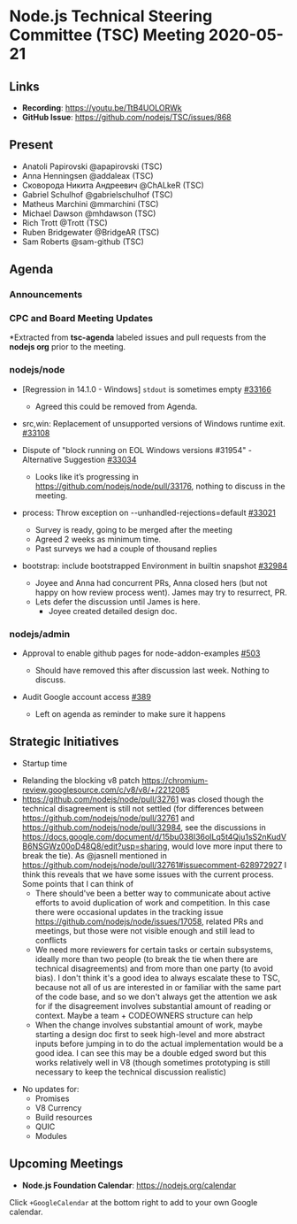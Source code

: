 # Node.js Technical Steering Committee (TSC) Meeting 2020-05-21

## Links

* **Recording**: https://youtu.be/TtB4UOLORWk
* **GitHub Issue**: https://github.com/nodejs/TSC/issues/868

## Present

* Anatoli Papirovski @apapirovski (TSC)
* Anna Henningsen @addaleax (TSC)
* Сковорода Никита Андреевич @ChALkeR (TSC)
* Gabriel Schulhof @gabrielschulhof (TSC)
* Matheus Marchini @mmarchini (TSC)
* Michael Dawson @mhdawson (TSC)
* Rich Trott @Trott (TSC)
* Ruben Bridgewater @BridgeAR (TSC)
* Sam Roberts @sam-github (TSC)

## Agenda

### Announcements

### CPC and Board Meeting Updates

*Extracted from **tsc-agenda** labeled issues and pull requests from the **nodejs org** prior to the meeting.

### nodejs/node

* \[Regression in 14.1.0 - Windows\] `stdout` is sometimes empty [#33166](https://github.com/nodejs/node/issues/33166)
  * Agreed this could be removed from Agenda.

* src,win: Replacement of unsupported versions of Windows runtime exit. [#33108](https://github.com/nodejs/node/pull/33108)
* Dispute of "block running on EOL Windows versions #31954" - Alternative Suggestion [#33034](https://github.com/nodejs/node/issues/33034)
  * Looks like it’s progressing in https://github.com/nodejs/node/pull/33176, nothing
    to discuss in the meeting.

* process: Throw exception on --unhandled-rejections=default [#33021](https://github.com/nodejs/node/pull/33021)
  * Survey is ready, going to be merged after the meeting
  * Agreed 2 weeks as minimum time.
  * Past surveys we had a couple of thousand replies

* bootstrap: include bootstrapped Environment in builtin snapshot  [#32984](https://github.com/nodejs/node/pull/32984)
  * Joyee and Anna had concurrent PRs, Anna closed hers (but not happy
    on how review process went). James may try to resurrect, PR.
  * Lets defer the discussion until James is here.
    * Joyee created detailed design doc.

### nodejs/admin

* Approval to enable github pages for node-addon-examples [#503](https://github.com/nodejs/admin/issues/503)
  * Should have removed this after discussion last week.  Nothing to discuss.

* Audit Google account access [#389](https://github.com/nodejs/admin/issues/389)
  * Left on agenda as reminder to make sure it happens

## Strategic Initiatives

* Startup time
- Relanding the blocking v8 patch https://chromium-review.googlesource.com/c/v8/v8/+/2212085
- https://github.com/nodejs/node/pull/32761 was closed though the technical disagreement is still not settled (for differences between https://github.com/nodejs/node/pull/32761 and https://github.com/nodejs/node/pull/32984, see the discussions in https://docs.google.com/document/d/15bu038I36oILq5t4Qju1sS2nKudVB6NSGWz00oD48Q8/edit?usp=sharing, would love more input there to break the tie). As @jasnell mentioned in https://github.com/nodejs/node/pull/32761#issuecomment-628972927 I think this reveals that we have some issues with the current process. Some points that I can think of
  - There should've been a better way to communicate about active efforts to avoid duplication of work and competition. In this case there were occasional updates in the tracking issue https://github.com/nodejs/node/issues/17058, related PRs and meetings, but those were not visible enough and still lead to conflicts
  - We need more reviewers for certain tasks or certain subsystems, ideally more than two people (to break the tie when there are technical disagreements) and from more than one party (to avoid bias). I don't think it's a good idea to always escalate these to TSC, because not all of us are interested in or familiar with the same part of the code base, and so we don't always get the attention we ask for if the disagreement involves substantial amount of reading or context. Maybe a team + CODEOWNERS structure can help
  - When the change involves substantial amount of work, maybe starting a design doc first to seek high-level and more abstract inputs before jumping in to do the actual implementation would be a good idea. I can see this may be a double edged sword but this works relatively well in V8 (though sometimes prototyping is still necessary to keep the technical discussion realistic)

* No updates for:
  * Promises
  * V8 Currency
  * Build resources
  * QUIC
  * Modules

## Upcoming Meetings

* **Node.js Foundation Calendar**: https://nodejs.org/calendar

Click `+GoogleCalendar` at the bottom right to add to your own Google calendar.
